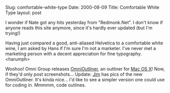 Slug: comfortable-white-type
Date: 2000-08-09
Title: Comfortable White Type
layout: post

I wonder if Nate got any hits yesterday from &quot;Redmonk.Net&quot;. I don&#39;t know if anyone reads this site anymore, since it&#39;s hardly ever updated (but I&#39;m trying!)

Having just compared a good, anti-aliased Helvetica to a comfortable white wine, I am asked by Hans if I&#39;m sure I&#39;m not a marketer. I&#39;ve never met a marketing person with a decent appreciation for fine typography. &lt;harumph&gt;

Woohoo! Omni Group releases [OmniOutliner][1], an outliner for [Mac OS X][2]! Now, if they&#39;d only post screenshots...  Update: [Jim][3] has pics of the new OmniOutliner. It&#39;s kinda nice... I&#39;d like to see a simpler version one could use for coding in. Mmmmm, code outlines.

 [1]: http://www.omnigroup.com/products/omnioutliner/download/
 [2]: http://macosx.weblogs.com
 [3]: http://jim.roepcke.com
